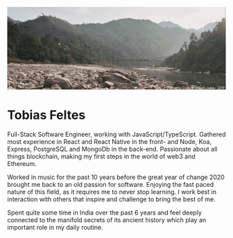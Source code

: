 [![cover-Tobias.gif](/Vashistha.gif)](/Vashistha.gif)

# Tobias Feltes

Full-Stack Software Engineer, working with JavaScript/TypeScript. Gathered most experience in React and React Native in the front- and Node, Koa, Express, PostgreSQL and MongoDb in the back-end.
Passionate about all things blockchain, making my first steps in the world of web3 and Ethereum.

Worked in music for the past 10 years before the great year of change 2020 brought me back to an old passion for software.
Enjoying the fast paced nature of this field, as it requires me to never stop learning.
I work best in interaction with others that inspire and challenge to bring the best of me.

Spent quite some time in India over the past 6 years and feel deeply connected to the manifold secrets of its ancient history which play an important role in my daily routine. 
